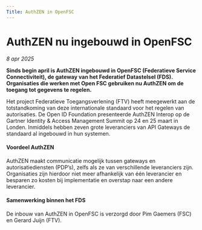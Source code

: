 ```yaml
---
Title: AuthZEN in OpenFSC
---
```


# AuthZEN nu ingebouwd in OpenFSC

_8 apr 2025_

**Sinds begin april is AuthZEN ingebouwd in OpenFSC (Federatieve Service Connectiviteit), de gateway van het Federatief Datastelsel (FDS). Organisaties die werken met Open FSC gebruiken nu AuthZEN om de toegang tot gegevens te regelen.**

Het project Federatieve Toegangsverlening (FTV) heeft meegewerkt aan de totstandkoming van deze internationale standaard voor het regelen van autorisaties. De Open ID Foundation presenteerde AuthZEN Interop op de Gartner Identity & Access Management Summit op 24 en 25 maart in Londen. Inmiddels hebben zeven grote leveranciers van API Gateways de standaard al ingebouwd in hun systemen.

#### Voordeel AuthZEN

AuthZEN maakt communicatie mogelijk tussen gateways en autorisatiediensten (PDP’s), zelfs als ze van verschillende leveranciers zijn. Organisaties zijn hierdoor niet meer afhankelijk van één leverancier en besparen zo kosten bij implementatie en overstap naar een andere leverancier.

#### Samenwerking binnen het FDS

De inbouw van AuthZEN in OpenFSC is verzorgd door Pim Gaemers (FSC) en Gerard Juijn (FTV).